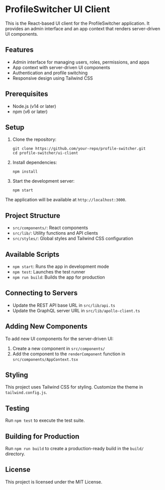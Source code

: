 # ProfileSwitcher UI Client

This is the React-based UI client for the ProfileSwitcher application. It provides an admin interface and an app context that renders server-driven UI components.

## Features

- Admin interface for managing users, roles, permissions, and apps
- App context with server-driven UI components
- Authentication and profile switching
- Responsive design using Tailwind CSS

## Prerequisites

- Node.js (v14 or later)
- npm (v6 or later)

## Setup

1. Clone the repository:
   ```
   git clone https://github.com/your-repo/profile-switcher.git
   cd profile-switcher/ui-client
   ```

2. Install dependencies:
   ```
   npm install
   ```

3. Start the development server:
   ```
   npm start
   ```

The application will be available at `http://localhost:3000`.

## Project Structure

- `src/components/`: React components
- `src/lib/`: Utility functions and API clients
- `src/styles/`: Global styles and Tailwind CSS configuration

## Available Scripts

- `npm start`: Runs the app in development mode
- `npm test`: Launches the test runner
- `npm run build`: Builds the app for production

## Connecting to Servers

- Update the REST API base URL in `src/lib/api.ts`
- Update the GraphQL server URL in `src/lib/apollo-client.ts`

## Adding New Components

To add new UI components for the server-driven UI:

1. Create a new component in `src/components/`
2. Add the component to the `renderComponent` function in `src/components/AppContext.tsx`

## Styling

This project uses Tailwind CSS for styling. Customize the theme in `tailwind.config.js`.

## Testing

Run `npm test` to execute the test suite.

## Building for Production

Run `npm run build` to create a production-ready build in the `build/` directory.

## License

This project is licensed under the MIT License.